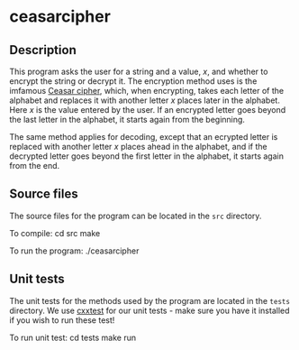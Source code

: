 # ceasarcipher

## Description

This program asks the user for a string and a value, *x*, and whether to
encrypt the string or decrypt it. The encryption method uses is the
imfamous [Ceasar cipher](http://en.wikipedia.org/wiki/Caesar_cipher), which, when encrypting, takes each letter of
the alphabet and replaces it with another letter *x* places later in
the alphabet. Here *x* is the value entered by the user. If an
encrypted letter goes beyond the last letter in the alphabet, it
starts again from the beginning.

The same method applies for decoding, except that an ecrypted letter
is replaced with another letter *x* places ahead in the alphabet, and
if the decrypted letter goes beyond the first letter in the alphabet,
it starts again from the end.

## Source files

The source files for the program can be located in the `src` directory.

To compile:
    cd src
    make

To run the program:
    ./ceasarcipher

## Unit tests

The unit tests for the methods used by the program are located in the `tests` directory. We use [cxxtest](http://cxxtest.com/) for our unit tests - make sure you have it installed if you wish to run these test!

To run unit test:
    cd tests
    make run
